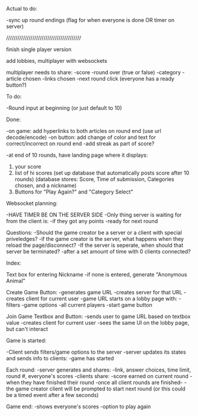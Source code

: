 Actual to do:

-sync up round endings (flag for when everyone is done OR timer on server)

////////////////////////////////////////

finish single player version

add lobbies, multiplayer with websockets

multiplayer needs to share:
-score
-round over (true or false)
-category
-article chosen
-links chosen
-next round click (everyone has a ready button?)

To do:

-Round input at beginning (or just default to 10)

Done:

-on game: add hyperlinks to both articles on round end (use url decode/encode)
-on button: add change of color and text for correct/incorrect on round end
-add streak as part of score?

-at end of 10 rounds, have landing page where it displays:

1. your score
2. list of hi scores (set up database that automatically posts score after 10 rounds)
   (database stores: Score, Time of submission, Categories chosen, and a nickname)
3. Buttons for "Play Again?" and "Category Select"

Websocket planning:

-HAVE TIMER BE ON THE SERVER SIDE
-Only thing server is waiting for from the client is:
-if they got any points
-ready for next round

Questions:
-Should the game creator be a server or a client with special priveledges?
-if the game creator is the server, what happens when they reload the page/disconnect?
-If the server is seperate, when should that server be terminated?
-after a set amount of time with 0 clients connected?

Index:

Text box for entering Nickname
-if none is entered, generate "Anonymous Animal"

Create Game Button:
-generates game URL
-creates server for that URL
-creates client for current user
-game URL starts on a lobby page with:
-filters
-game options
-all current players
-start game button

Join Game Textbox and Button:
-sends user to game URL based on textbox value
-creates client for current user
-sees the same UI on the lobby page, but can't interact

Game is started:

-Client sends filters/game options to the server
-server updates its states and sends info to clients:
-game has started

Each round:
-server generates and shares:
-link, answer choices, time limit, round #, everyone's scores
-clients share:
-score earned on current round
-when they have finished their round
-once all client rounds are finished-
-the game creator client will be prompted to start next round
(or this could be a timed event after a few seconds)

Game end:
-shows everyone's scores
-option to play again
